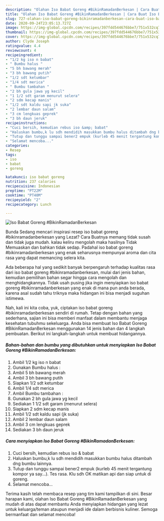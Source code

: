 ```yaml
---
description: "Olahan Iso Babat Goreng #BikinRamadanBerkesan | Cara Buat Iso Babat Goreng #BikinRamadanBerkesan Yang Paling Enak"
title: "Olahan Iso Babat Goreng #BikinRamadanBerkesan | Cara Buat Iso Babat Goreng #BikinRamadanBerkesan Yang Paling Enak"
slug: 727-olahan-iso-babat-goreng-bikinramadanberkesan-cara-buat-iso-babat-goreng-bikinramadanberkesan-yang-paling-enak
date: 2020-09-24T23:05:13.727Z
image: https://img-global.cpcdn.com/recipes/397fdd544676bbe7/751x532cq70/iso-babat-goreng-bikinramadanberkesan-foto-resep-utama.jpg
thumbnail: https://img-global.cpcdn.com/recipes/397fdd544676bbe7/751x532cq70/iso-babat-goreng-bikinramadanberkesan-foto-resep-utama.jpg
cover: https://img-global.cpcdn.com/recipes/397fdd544676bbe7/751x532cq70/iso-babat-goreng-bikinramadanberkesan-foto-resep-utama.jpg
author: Clyde Joseph
ratingvalue: 4.4
reviewcount: 4
recipeingredient:
- "1/2 kg iso n babat"
- " Bumbu halus "
- "5 bh bawang merah"
- "3 bh bawang putih"
- "1/2 sdt ketumbar"
- "1/4 sdt merica"
- " Bumbu tambahan "
- "2 bh gula jawa yg kecil"
- "1 1/2 sdt garam menurut selera"
- "2 sdm kecap manis"
- "1/2 sdt kaldu sapi jk suka"
- "2 lembar daun salam"
- "3 cm lengkuas geprek"
- "3 bh daun jeruk"
recipeinstructions:
- "Cuci bersih, kemudian rebus iso &amp; babat"
- "Haluskan bumbu,k lu sdh mendidih masukkan bumbu halus ditambah dng bumbu lainnya."
- "Tutup dan tunggu sampai bener2 empuk (kurleb 45 menit tergantung kompor ya say...). Tes rasa. Klu sdh OK matikan api dan siap untuk di goreng."
- "Selamat mencoba..."
categories:
- Resep
tags:
- iso
- babat
- goreng

katakunci: iso babat goreng 
nutrition: 237 calories
recipecuisine: Indonesian
preptime: "PT22M"
cooktime: "PT40M"
recipeyield: "2"
recipecategory: Lunch

---
```



![Iso Babat Goreng #BikinRamadanBerkesan](https://img-global.cpcdn.com/recipes/397fdd544676bbe7/751x532cq70/iso-babat-goreng-bikinramadanberkesan-foto-resep-utama.jpg)

Bunda Sedang mencari inspirasi resep iso babat goreng #bikinramadanberkesan yang Lezat? Cara Buatnya memang tidak susah dan tidak juga mudah. kalau keliru mengolah maka hasilnya Tidak Memuaskan dan bahkan tidak sedap. Padahal iso babat goreng #bikinramadanberkesan yang enak seharusnya mempunyai aroma dan cita rasa yang dapat memancing selera kita.



Ada beberapa hal yang sedikit banyak berpengaruh terhadap kualitas rasa dari iso babat goreng #bikinramadanberkesan, mulai dari jenis bahan, kemudian pemilihan bahan segar hingga cara mengolah dan menghidangkannya. Tidak usah pusing jika ingin menyiapkan iso babat goreng #bikinramadanberkesan yang enak di mana pun anda berada, karena asal sudah tahu triknya maka hidangan ini bisa menjadi suguhan istimewa.


Nah, kali ini kita coba, yuk, ciptakan iso babat goreng #bikinramadanberkesan sendiri di rumah. Tetap dengan bahan yang sederhana, sajian ini bisa memberi manfaat dalam membantu menjaga kesehatan tubuhmu sekeluarga. Anda bisa membuat Iso Babat Goreng #BikinRamadanBerkesan menggunakan 14 jenis bahan dan 4 langkah pembuatan. Berikut ini langkah-langkah untuk membuat hidangannya.

<!--inarticleads1-->

##### Bahan-bahan dan bumbu yang dibutuhkan untuk menyiapkan Iso Babat Goreng #BikinRamadanBerkesan:

1. Ambil 1/2 kg iso n babat
1. Gunakan  Bumbu halus :
1. Ambil 5 bh bawang merah
1. Ambil 3 bh bawang putih
1. Siapkan 1/2 sdt ketumbar
1. Ambil 1/4 sdt merica
1. Ambil  Bumbu tambahan :
1. Gunakan 2 bh gula jawa yg kecil
1. Sediakan 1 1/2 sdt garam (menurut selera)
1. Siapkan 2 sdm kecap manis
1. Ambil 1/2 sdt kaldu sapi (jk suka)
1. Ambil 2 lembar daun salam
1. Ambil 3 cm lengkuas geprek
1. Sediakan 3 bh daun jeruk




<!--inarticleads2-->

##### Cara menyiapkan Iso Babat Goreng #BikinRamadanBerkesan:

1. Cuci bersih, kemudian rebus iso &amp; babat
1. Haluskan bumbu,k lu sdh mendidih masukkan bumbu halus ditambah dng bumbu lainnya.
1. Tutup dan tunggu sampai bener2 empuk (kurleb 45 menit tergantung kompor ya say...). Tes rasa. Klu sdh OK matikan api dan siap untuk di goreng.
1. Selamat mencoba...




Terima kasih telah membaca resep yang tim kami tampilkan di sini. Besar harapan kami, olahan Iso Babat Goreng #BikinRamadanBerkesan yang mudah di atas dapat membantu Anda menyiapkan hidangan yang lezat untuk keluarga/teman ataupun menjadi ide dalam berbisnis kuliner. Semoga bermanfaat dan selamat mencoba!
